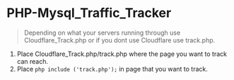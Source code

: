 # PHP-Mysql_Traffic_Tracker
> Depending on what your servers running through use Cloudflare_Track.php or if you dont use Cloudflare use track.php.
1. Place Cloudflare_Track.php/track.php where the page you want to track can reach.
2. Place ```php include ('track.php');``` in page that you want to track.
